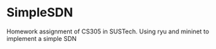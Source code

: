 # SimpleSDN
Homework assignment of CS305 in SUSTech. Using ryu and mininet to implement a simple SDN
